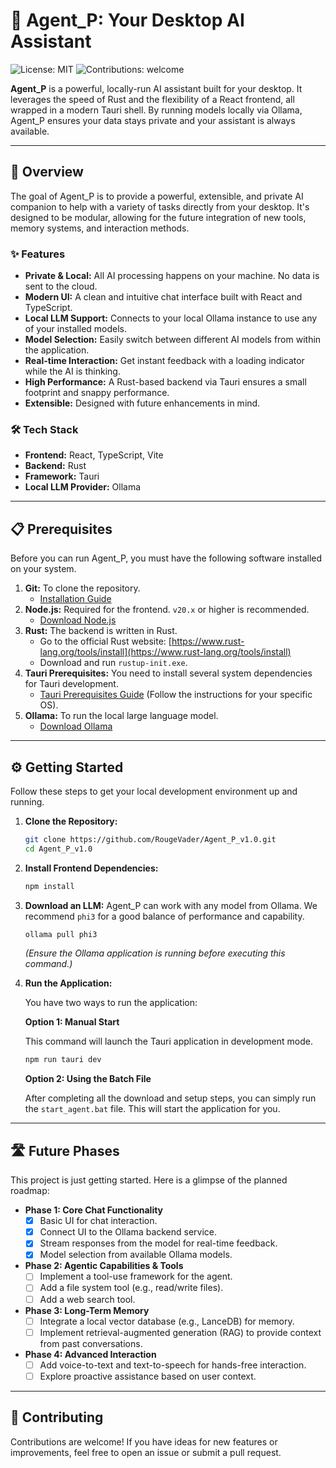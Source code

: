 # 🤖 Agent_P: Your Desktop AI Assistant

![License: MIT](https://img.shields.io/badge/License-MIT-blue.svg)
![Contributions: welcome](https://img.shields.io/badge/Contributions-welcome-brightgreen.svg)

**Agent_P** is a powerful, locally-run AI assistant built for your desktop. It leverages the speed of Rust and the flexibility of a React frontend, all wrapped in a modern Tauri shell. By running models locally via Ollama, Agent_P ensures your data stays private and your assistant is always available.

---

## 🚀 Overview

The goal of Agent_P is to provide a powerful, extensible, and private AI companion to help with a variety of tasks directly from your desktop. It's designed to be modular, allowing for the future integration of new tools, memory systems, and interaction methods.

### ✨ Features
- **Private & Local:** All AI processing happens on your machine. No data is sent to the cloud.
- **Modern UI:** A clean and intuitive chat interface built with React and TypeScript.
- **Local LLM Support:** Connects to your local Ollama instance to use any of your installed models.
- **Model Selection:** Easily switch between different AI models from within the application.
- **Real-time Interaction:** Get instant feedback with a loading indicator while the AI is thinking.
- **High Performance:** A Rust-based backend via Tauri ensures a small footprint and snappy performance.
- **Extensible:** Designed with future enhancements in mind.

### 🛠️ Tech Stack
- **Frontend:** React, TypeScript, Vite
- **Backend:** Rust
- **Framework:** Tauri
- **Local LLM Provider:** Ollama

---

## 📋 Prerequisites

Before you can run Agent_P, you must have the following software installed on your system.

1.  **Git:** To clone the repository.
    - [Installation Guide](https://git-scm.com/book/en/v2/Getting-Started-Installing-Git)
2.  **Node.js:** Required for the frontend. `v20.x` or higher is recommended.
    - [Download Node.js](https://nodejs.org/)
3.  **Rust:** The backend is written in Rust.
    - Go to the official Rust website: [https://www.rust-lang.org/tools/install](https://www.rust-lang.org/tools/install)
    - Download and run `rustup-init.exe`.
4.  **Tauri Prerequisites:** You need to install several system dependencies for Tauri development.
    - [Tauri Prerequisites Guide](https://tauri.app/v1/guides/getting-started/prerequisites) (Follow the instructions for your specific OS).
5.  **Ollama:** To run the local large language model.
    - [Download Ollama](https://ollama.com/)

---

## ⚙️ Getting Started

Follow these steps to get your local development environment up and running.

1.  **Clone the Repository:**
    ```bash
    git clone https://github.com/RougeVader/Agent_P_v1.0.git
    cd Agent_P_v1.0
    ```

2.  **Install Frontend Dependencies:**
    ```bash
    npm install
    ```

3.  **Download an LLM:**
    Agent_P can work with any model from Ollama. We recommend `phi3` for a good balance of performance and capability.
    ```bash
    ollama pull phi3
    ```
    *(Ensure the Ollama application is running before executing this command.)*

4.  **Run the Application:**

    You have two ways to run the application:

    **Option 1: Manual Start**

    This command will launch the Tauri application in development mode.
    ```bash
    npm run tauri dev
    ```

    **Option 2: Using the Batch File**

    After completing all the download and setup steps, you can simply run the `start_agent.bat` file. This will start the application for you.

---

## 🛣️ Future Phases

This project is just getting started. Here is a glimpse of the planned roadmap:

-   **Phase 1: Core Chat Functionality**
    -   [x] Basic UI for chat interaction.
    -   [x] Connect UI to the Ollama backend service.
    -   [x] Stream responses from the model for real-time feedback.
    -   [x] Model selection from available Ollama models.

-   **Phase 2: Agentic Capabilities & Tools**
    -   [ ] Implement a tool-use framework for the agent.
    -   [ ] Add a file system tool (e.g., read/write files).
    -   [ ] Add a web search tool.

-   **Phase 3: Long-Term Memory**
    -   [ ] Integrate a local vector database (e.g., LanceDB) for memory.
    -   [ ] Implement retrieval-augmented generation (RAG) to provide context from past conversations.

-   **Phase 4: Advanced Interaction**
    -   [ ] Add voice-to-text and text-to-speech for hands-free interaction.
    -   [ ] Explore proactive assistance based on user context.

---

## 🙌 Contributing

Contributions are welcome! If you have ideas for new features or improvements, feel free to open an issue or submit a pull request.
